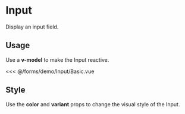 <script setup>
import Basic from './demo/Input/Basic.vue';
import Style from './demo/Input/Style.vue';
import Size from './demo/Input/Size.vue';
import Placeholder from './demo/Input/Placeholder.vue';
import Icon from './demo/Input/Icon.vue';
import Disabled from './demo/Input/Disabled.vue';
</script>

# Input

Display an input field.

## Usage

Use a **v-model** to make the Input reactive.

<DemoContainer>
  <Basic/>
</DemoContainer>

<<< @/forms/demo/Input/Basic.vue

## Style

Use the **color** and **variant** props to change the visual style of the Input.

<DemoContainer>
  <Style/>
</DemoContainer>

<<< @/forms/demo/Input/Style.vue

Besides all the colors from the **ui.colors** object, you can also use the **white** (default) and **gray** colors with
their
pre-defined variants.

## Size

Use the **size** prop to change the size of the Input.

<DemoContainer>
  <Size/>
</DemoContainer>

<<< @/forms/demo/Input/Size.vue

## Placeholder

Use the **placeholder** prop to set a placeholder text.

<DemoContainer>
  <Placeholder/>
</DemoContainer>

<<< @/forms/demo/Input/Placeholder.vue

## Icon

Use any icon from [Iconify](https://icones.js.org/) by setting the **icon** prop by using this pattern: **i-{collection_name}-{icon_name}**.

Use the **leading** and **trailing** props to set the icon position or the **leading-icon** and **trailing-icon** props to set a
different icon for each position.

<DemoContainer>
  <Icon/>
</DemoContainer>

<<< @/forms/demo/Input/Icon.vue

## Disabled

Use the **disabled** prop to disable the Input.

<DemoContainer>
  <Disabled/>
</DemoContainer>

<<< @/forms/demo/Input/Disabled.vue